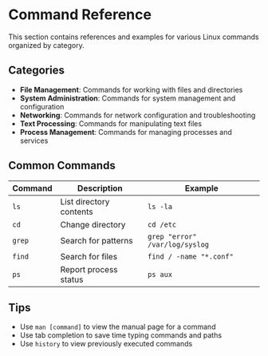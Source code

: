 # Command Reference

This section contains references and examples for various Linux commands organized by category.

## Categories

- **File Management**: Commands for working with files and directories
- **System Administration**: Commands for system management and configuration
- **Networking**: Commands for network configuration and troubleshooting
- **Text Processing**: Commands for manipulating text files
- **Process Management**: Commands for managing processes and services

## Common Commands

| Command | Description | Example |
|---------|-------------|---------|
| `ls` | List directory contents | `ls -la` |
| `cd` | Change directory | `cd /etc` |
| `grep` | Search for patterns | `grep "error" /var/log/syslog` |
| `find` | Search for files | `find / -name "*.conf"` |
| `ps` | Report process status | `ps aux` |

## Tips

- Use `man [command]` to view the manual page for a command
- Use tab completion to save time typing commands and paths
- Use `history` to view previously executed commands